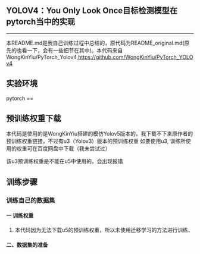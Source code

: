 ## YOLOV4：You Only Look Once目标检测模型在pytorch当中的实现
---
本README.md是我自己训练过程中总结的，原代码为README_original.md(原先的也看一下，会有一些细节在其中)。本代码来自WongKinYiu/PyTorch_Yolov4,https://github.com/WongKinYiu/PyTorch_YOLOv4

## 实验环境
pytorch == 

## 预训练权重下载
本代码是使用的是WongKinYiu搭建的模仿Yolov5版本的，我下载不下来原作者的预训练权重链接，不过有u3（Yolov3）版本的预训练权重
如要使用u3, 训练所使用的权重可在百度网盘中下载（我未尝试过）

该u3预训练权重是不能在u5中使用的，会出现报错

## 训练步骤
### 训练自己的数据集
#### 一 训练权重
1. 本代码因为无法下载u5的预训练权重，所以未使用迁移学习的方法进行训练、

#### 二、数据集的准备
